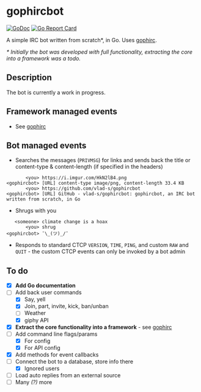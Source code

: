 # gophircbot
[![GoDoc](https://godoc.org/github.com/vlad-s/gophircbot?status.svg)](https://godoc.org/github.com/vlad-s/gophircbot)
[![Go Report Card](https://goreportcard.com/badge/github.com/vlad-s/gophircbot)](https://goreportcard.com/report/github.com/vlad-s/gophircbot)

A simple IRC bot written from scratch*, in Go.
Uses [gophirc](https://github.com/vlad-s/gophirc).

_* Initially the bot was developed with full functionality, extracting the core into a framework was a todo._

## Description
The bot is currently a work in progress.

## Framework managed events 
* See [gophirc](https://github.com/vlad-s/gophirc)

## Bot managed events
* Searches the messages (`PRIVMSG`) for links and sends back the title or content-type & content-length (if specified in the headers)
```
       <you> https://i.imgur.com/HkN2lB4.png
<gophircbot> [URL] content-type image/png, content-length 33.4 KB
       <you> https://github.com/vlad-s/gophircbot
<gophircbot> [URL] GitHub - vlad-s/gophircbot: gophircbot, an IRC bot written from scratch, in Go
```
* Shrugs with you
```
   <someone> climate change is a hoax
       <you> shrug
<gophircbot> ¯\_(ツ)_/¯
```
* Responds to standard CTCP `VERSION`, `TIME`, `PING`, and custom `RAW` and `QUIT` - the custom CTCP events can only be invoked by a bot admin


## To do
- [x] **Add Go documentation**
- [ ] Add back user commands
  - [x] Say, yell
  - [x] Join, part, invite, kick, ban/unban
  - [ ] Weather
  - [x] giphy API
- [x] **Extract the core functionality into a framework** - see [gophirc](https://github.com/vlad-s/gophirc)
- [ ] Add command line flags/params
  - [x] For config
  - [x] For API config
- [x] Add methods for event callbacks
- [ ] Connect the bot to a database, store info there
  - [x] Ignored users
- [ ] Load auto replies from an external source
- [ ] Many *(?)* more